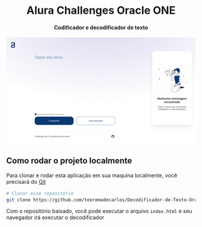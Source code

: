 <h1 align="center">Alura Challenges  Oracle ONE</h1>
<h4 align="center">Codificador e decodificador de texto</h4>

<div align="center">

![Prévia](assets/preview.png)

</div>

## Como rodar o projeto localmente

Para clonar e rodar esta aplicação em sua maquina localmente, você precisará do [Git](https://git-scm.com)

```bash
# Clonar esse repositório
git clone https://github.com/teoremadecarlos/Decodificador-de-Texto-Oracle-ONE
```

Com o repositório baixado, você pode executar o arquivo `index.html` e seu navegador irá executar o decodificador
